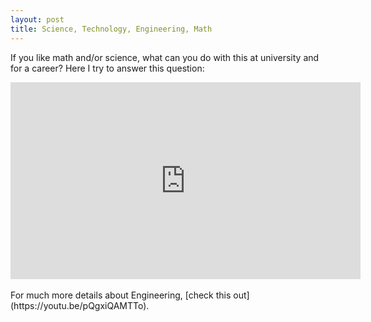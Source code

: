 ```yaml
---
layout: post
title: Science, Technology, Engineering, Math
---
```


If you like math and/or science, what can you do with this at university and for a career? Here I try to answer this question:

<iframe width="560" height="315" src="https://www.youtube.com/embed/7hZmP7XMhJ8" title="YouTube video player" frameborder="0" allow="accelerometer; autoplay; clipboard-write; encrypted-media; gyroscope; picture-in-picture; web-share" allowfullscreen></iframe>

<br>
<br>
For much more details about Engineering, [check this out](https://youtu.be/pQgxiQAMTTo).
